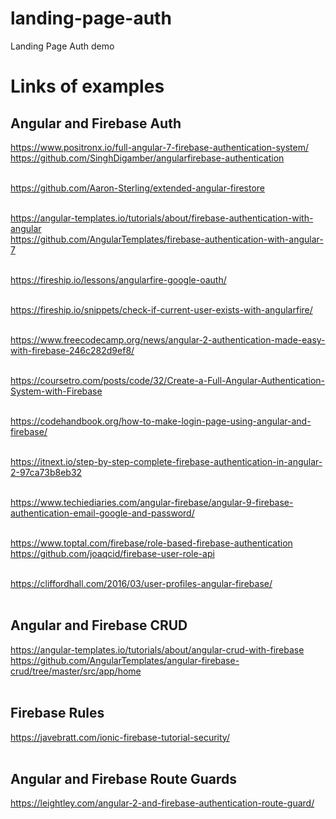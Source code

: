 # landing-page-auth
Landing Page Auth demo

# Links of examples

## Angular and Firebase Auth

https://www.positronx.io/full-angular-7-firebase-authentication-system/  
https://github.com/SinghDigamber/angularfirebase-authentication
<br/><br/>

https://github.com/Aaron-Sterling/extended-angular-firestore
<br/><br/>

https://angular-templates.io/tutorials/about/firebase-authentication-with-angular  
https://github.com/AngularTemplates/firebase-authentication-with-angular-7
<br/><br/>

https://fireship.io/lessons/angularfire-google-oauth/
<br/><br/>

https://fireship.io/snippets/check-if-current-user-exists-with-angularfire/
<br/><br/>

https://www.freecodecamp.org/news/angular-2-authentication-made-easy-with-firebase-246c282d9ef8/
<br/><br/>

https://coursetro.com/posts/code/32/Create-a-Full-Angular-Authentication-System-with-Firebase
<br/><br/>

https://codehandbook.org/how-to-make-login-page-using-angular-and-firebase/
<br/><br/>

https://itnext.io/step-by-step-complete-firebase-authentication-in-angular-2-97ca73b8eb32
<br/><br/>

https://www.techiediaries.com/angular-firebase/angular-9-firebase-authentication-email-google-and-password/
<br/><br/>

https://www.toptal.com/firebase/role-based-firebase-authentication  
https://github.com/joaqcid/firebase-user-role-api
<br/><br/>

https://cliffordhall.com/2016/03/user-profiles-angular-firebase/
<br/><br/>

## Angular and Firebase CRUD
https://angular-templates.io/tutorials/about/angular-crud-with-firebase  
https://github.com/AngularTemplates/angular-firebase-crud/tree/master/src/app/home
<br/><br/>

## Firebase Rules
https://javebratt.com/ionic-firebase-tutorial-security/
<br/><br/>

## Angular and Firebase Route Guards
https://leightley.com/angular-2-and-firebase-authentication-route-guard/
<br/><br/>
